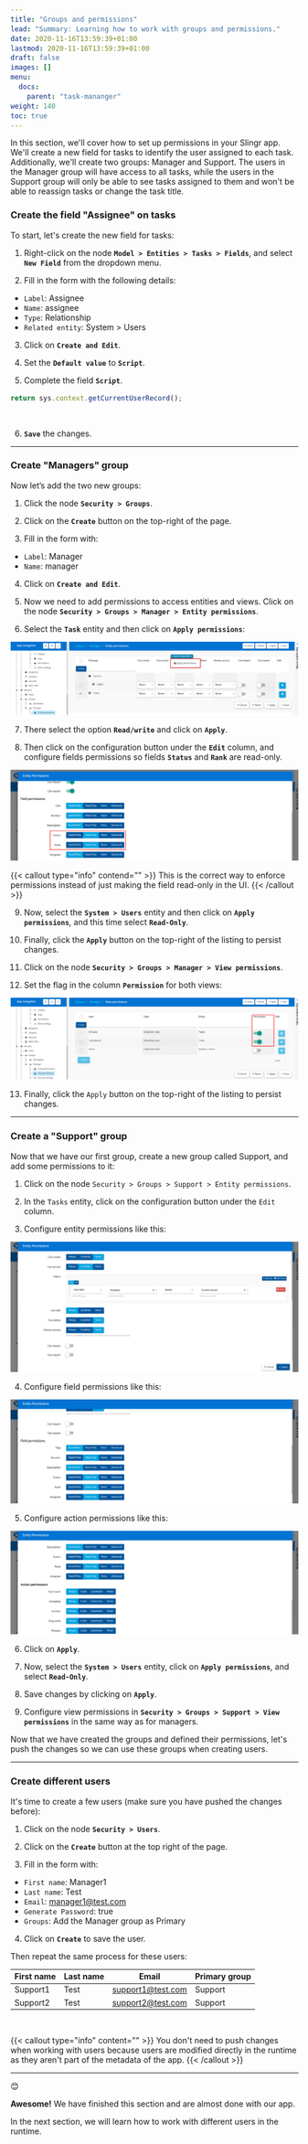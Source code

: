 ```yaml
---
title: "Groups and permissions"
lead: "Summary: Learning how to work with groups and permissions."
date: 2020-11-16T13:59:39+01:00
lastmod: 2020-11-16T13:59:39+01:00
draft: false
images: []
menu:
  docs:
    parent: "task-mananger"
weight: 140
toc: true
---
```

In this section, we'll cover how to set up permissions in your Slingr app. We'll create a new field for tasks to identify the user assigned to each task. Additionally, we'll create two groups: Manager and Support. The users in the Manager group will have access to all tasks, while the users in the Support group will only be able to see tasks assigned to them and won't be able to reassign tasks or change the task title.

### Create the field "Assignee" on tasks

To start, let's create the new field for tasks:

1. Right-click on the node **`Model > Entities > Tasks > Fields`**, and select **`New Field`** from the dropdown menu.

2. Fill in the form with the following details:
  - `Label`: Assignee
  - `Name`: assignee
  - `Type`: Relationship
  - `Related entity`: System > Users

3. Click on **`Create and Edit`**.

4. Set the **`Default value`** to **`Script`**.

5. Complete the field **`Script`**.

```js
return sys.context.getCurrentUserRecord();
```
<br>

6. **`Save`** the changes.

---

### Create "Managers" group

Now let’s add the two new groups:
1. Click the node **`Security > Groups`**.

2. Click on the **`Create`** button on the top-right of the page.

3. Fill in the form with:  
  - `Label`: Manager
  - `Name`: manager

4. Click on **`Create and Edit`**.

5. Now we need to add permissions to access entities and views. Click on the node **`Security > Groups > Manager > Entity permissions`**.

6. Select the **`Task`** entity and then click on **``Apply permissions``**:

![Apply permissions](/images/vendor/task-mananger/groups/p.png)

7. There select the option **`Read/write`** and click on **`Apply`**.

8. Then click on the configuration button under the **`Edit`** column, and configure fields permissions so fields **`Status`** and **`Rank`** are read-only.

![Field permissions](/images/vendor/task-mananger/groups/pp.png)

{{< callout type="info" contend="" >}}
  This is the correct way to enforce permissions instead of just making the field read-only in the UI.
{{< /callout >}}


9. Now, select the **`System > Users`** entity and then click on **`Apply permissions`**, and this time select **`Read-Only`**.

10. Finally, click the **`Apply`** button on the top-right of the listing to persist changes.

11. Click on the node **`Security > Groups > Manager > View permissions`**.

12. Set the flag in the column **`Permission`** for both views:

![View permissions](/images/vendor/task-mananger/groups/ppp.png)

13. Finally, click the `Apply` button on the top-right of the listing to persist changes.

---

### Create a "Support" group

Now that we have our first group, create a new group called Support, and add some permissions to it:

1. Click on the node `Security > Groups > Support > Entity permissions`.

2. In the `Tasks` entity, click on the configuration button under the `Edit` column.

3. Configure entity permissions like this:

![Entity permissions](/images/vendor/task-mananger/groups/pppp.png)

4. Configure field permissions like this:

![Field permissions](/images/vendor/task-mananger/groups/ppppp.png)

5. Configure action permissions like this:

![Action permissions](/images/vendor/task-mananger/groups/pppppp.png)

6. Click on **`Apply`**.

7. Now, select the **`System > Users`** entity, click on **`Apply permissions`**, and select **`Read-Only`**.

8. Save changes by clicking on **`Apply`**.

9. Configure view permissions in **`Security > Groups > Support > View permissions`** in the same way as for managers.

Now that we have created the groups and defined their permissions, let's push the changes so we can use these groups when creating users. 

---

### Create different users

It's time to create a few users (make sure you have pushed the changes before):

1. Click on the node **`Security > Users`**.

2. Click on the **`Create`** button at the top right of the page.

3. Fill in the form with:
- `First name`: Manager1
- `Last name`: Test
- `Email`: manager1@test.com
- `Generate Password`: true
- `Groups`: Add the Manager group as Primary

4. Click on **`Create`** to save the user.

Then repeat the same process for these users:

| First name | Last name | Email             | Primary group |
| ---------- | --------- | ------------------| ------------- |
| Support1   | Test      | support1@test.com | Support       |
| Support2   | Test      | support2@test.com | Support       |

<br>

{{< callout type="info" content="" >}}
You don't need to push changes when working with users because users are modified directly in the runtime as they aren't part of the metadata of the app.
{{< /callout >}}

---

😊

**Awesome!** We have finished this section and are almost done with our app.

In the next section, we will learn how to work with different users in the runtime.
